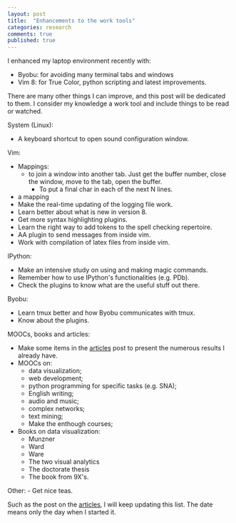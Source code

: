 ```yaml
---
layout: post
title:  "Enhancements to the work tools"
categories: research
comments: true
published: true
---
```


I enhanced my laptop environment recently with:
* Byobu: for avoiding many terminal tabs and windows
* Vim 8: for True Color, python scripting and latest improvements.

There are many other things I can improve, and this post will
be dedicated to them.
I consider my knowledge a work tool
and include things to be read or watched.

System (Linux):
* A keyboard shortcut to open sound configuration window.

Vim:
* Mappings:
  - to join a window into another tab.
		Just get the buffer number, close the window,
		move to the tab, open the buffer.
	- To put a final char in each of the next N lines.
* a mapping 
* Make the real-time updating of the logging file work.
* Learn better about what is new in version 8.
* Get more syntax highlighting plugins.
* Learn the right way to add tokens to the spell checking repertoire.
* AA plugin to send messages from inside vim.
* Work with compilation of latex files from inside vim.

IPython:
* Make an intensive study on using and making magic commands.
* Remember how to use IPython's functionalities (e.g. PDb).
* Check the plugins to know what are the useful stuff out there.

Byobu:
* Learn tmux better and how Byobu communicates with tmux.
* Know about the plugins.

MOOCs, books and articles:
* Make some items in the [articles] post to present the numerous
results I already have.
* MOOCs on:
	- data visualization;
	- web development;
	- python programming for specific tasks (e.g. SNA);
	- English writing;
	- audio and music;
	- complex networks;
	- text mining;
	- Make the enthough courses;
* Books on data visualization:
	- Munzner
	- Ward
	- Ware
	- The two visual analytics
	- The doctorate thesis
	- The book from 9X's.

Other:
	- Get nice teas.

Such as the post on the [articles], I will keep updating this list.
The date means only the day when I started it.

[articles]: http://ttm.github.io/research/2017/09/11/list-of-articles.html
